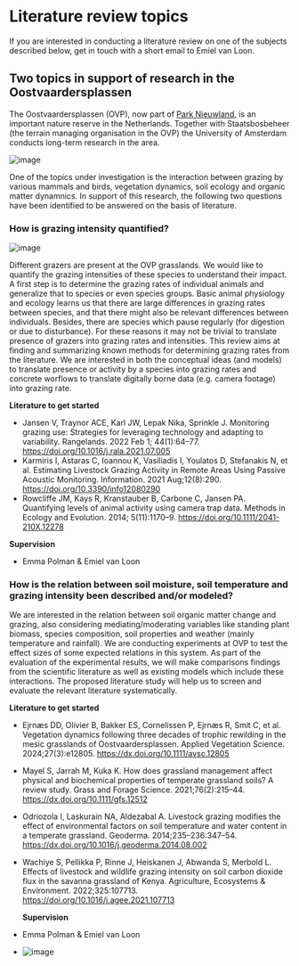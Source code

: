 # Literature review topics

If you are interested in conducting a literature review on one of the subjects described below, get in touch with a short email to Emiel van Loon.

## Two topics in support of research in the Oostvaardersplassen

The Oostvaardersplassen (OVP), now part of [Park Nieuwland](https://www.nationaalparknieuwland.nl/en/the-park), is an important nature reserve in the Netherlands.
Together with Staatsbosbeheer (the terrain managing organisation in the OVP) the University of Amsterdam conducts long-term research in the area. 

![image](https://github.com/user-attachments/assets/e25cb7c8-b196-41c2-b41d-553fd57d3fa0)

One of the topics under investigation is the interaction between grazing by various mammals and birds, vegetation dynamics, soil ecology and organic matter dynamnics.
In support of this research, the following two questions have been identified to be answered on the basis of literature.

### How is grazing intensity quantified? 

![image](https://github.com/user-attachments/assets/8254d9e1-b44b-4423-8715-c47f09f79864)

Different grazers are present at the OVP grasslands. We would like to quantify the grazing intensities of these species to understand their impact. 
A first step is to determine the grazing rates of individual animals and generalize that to species or even species groups.
Basic animal physiology and ecology learns us that there are large differences in grazing rates between species, and that there might also be relevant differences between individuals. 
Besides, there are species which pause regularly (for digestion or due to disturbance).
For these reasons it may not be trivial to translate presence of grazers into grazing rates and intensities. 
This review aims at finding and summarizing known methods for determining grazing rates from the literature. 
We are interested in both the conceptual ideas (and models) to translate presence or activity by a species into grazing rates and
concrete worflows to translate digitally borne data (e.g. camera footage) into grazing rate.

**Literature to get started**

- Jansen V, Traynor ACE, Karl JW, Lepak Nika, Sprinkle J.
  Monitoring grazing use: Strategies for leveraging technology and adapting to variability. Rangelands. 2022 Feb 1; 44(1):64–77. https://doi.org/10.1016/j.rala.2021.07.005
- Karmiris I, Astaras C, Ioannou K, Vasiliadis I, Youlatos D, Stefanakis N, et al.
  Estimating Livestock Grazing Activity in Remote Areas Using Passive Acoustic Monitoring. Information. 2021 Aug;12(8):290. https://doi.org/10.3390/info12080290
- Rowcliffe JM, Kays R, Kranstauber B, Carbone C, Jansen PA.
  Quantifying levels of animal activity using camera trap data. Methods in Ecology and Evolution. 2014; 5(11):1170–9. https://doi.org/10.1111/2041-210X.12278

**Supervision**

- Emma Polman & Emiel van Loon

### How is the relation between soil moisture, soil temperature and grazing intensity been described and/or modeled?

We are interested in the relation between soil organic matter change and grazing, also considering mediating/moderating variables like standing plant biomass, 
species composition, soil properties and weather (mainly temperature and rainfall).
We are conducting experiments at OVP to test the effect sizes of some expected relations in this system. As part of the evaluation of the experimental results, we
will make comparisons findings from the scientific literature as well as existing models which include these interactions. The proposed literature study will help us to screen and evaluate
the relevant literature systematically.

**Literature to get started**

- Ejrnæs DD, Olivier B, Bakker ES, Cornelissen P, Ejrnæs R, Smit C, et al.
  Vegetation dynamics following three decades of trophic rewilding in the mesic grasslands of Oostvaardersplassen. Applied Vegetation Science. 2024;27(3):e12805. https://dx.doi.org/10.1111/avsc.12805 
- Mayel S, Jarrah M, Kuka K.
  How does grassland management affect physical and biochemical properties of temperate grassland soils? A review study. Grass and Forage Science. 2021;76(2):215–44. https://dx.doi.org/10.1111/gfs.12512 
- Odriozola I, Laskurain NA, Aldezabal A.
  Livestock grazing modifies the effect of environmental factors on soil temperature and water content in a temperate grassland. Geoderma. 2014;235–236:347–54. https://dx.doi.org/10.1016/j.geoderma.2014.08.002
- Wachiye S, Pellikka P, Rinne J, Heiskanen J, Abwanda S, Merbold L.
  Effects of livestock and wildlife grazing intensity on soil carbon dioxide flux in the savanna grassland of Kenya. Agriculture, Ecosystems & Environment. 2022;325:107713. https://doi.org/10.1016/j.agee.2021.107713

  **Supervision**

- Emma Polman & Emiel van Loon

- ![image](https://github.com/user-attachments/assets/3b3b114d-c0a7-4153-85ea-97cce00b64f0)
